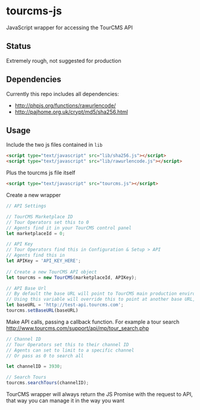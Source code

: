 # tourcms-js

JavaScript wrapper for accessing the TourCMS API

## Status

Extremely rough, not suggested for production

## Dependencies

Currently this repo includes all dependencies:

* http://phpjs.org/functions/rawurlencode/
* http://pajhome.org.uk/crypt/md5/sha256.html

## Usage

Include the two js files contained in `lib` 

```html
<script type="text/javascript" src="lib/sha256.js"></script>
<script type="text/javascript" src="lib/rawurlencode.js"></script>
```

Plus the tourcms js file itself

```html
<script type="text/javascript" src="tourcms.js"></script>
```

Create a new wrapper

```js
// API Settings

// TourCMS Marketplace ID
// Tour Operators set this to 0
// Agents find it in your TourCMS control panel
let marketplaceId = 0;

// API Key
// Tour Operators find this in Configuration & Setup > API
// Agents find this in  
let APIKey = 'API_KEY_HERE';
 
// Create a new TourCMS API object
let tourcms = new TourCMS(marketplaceId, APIKey);

// API Base Url
// By default the base URL will point to TourCMS main production environment. 
// Using this variable will override this to point at another base URL, intended for testing purposes.
let baseURL = 'http://test-api.tourcms.com';
tourcms.setBaseURL(baseURL)

```

Make API calls, passing a callback function. For example a tour search
http://www.tourcms.com/support/api/mp/tour_search.php

```js
// Channel ID
// Tour Operators set this to their channel ID
// Agents can set to limit to a specific channel
// Or pass as 0 to search all

let channelID = 3930;

// Search Tours
tourcms.searchTours(channelID);

```


TourCMS wrapper will always return the JS Promise with the request to API, that way
you can manage it in the way you want